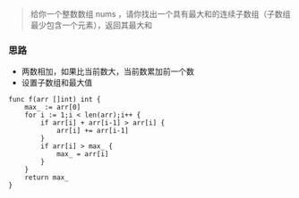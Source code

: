 > 给你一个整数数组 nums ，请你找出一个具有最大和的连续子数组（子数组最少包含一个元素），返回其最大和



### 思路

- 两数相加，如果比当前数大，当前数累加前一个数
- 设置子数组和最大值


```golang
func f(arr []int) int {
    max_ := arr[0]
    for i := 1;i < len(arr);i++ {
        if arr[i] + arr[i-1] > arr[i] {
            arr[i] += arr[i-1]
        }
        if arr[i] > max_ {
            max_ = arr[i]
        }
    }
    return max_
}
```